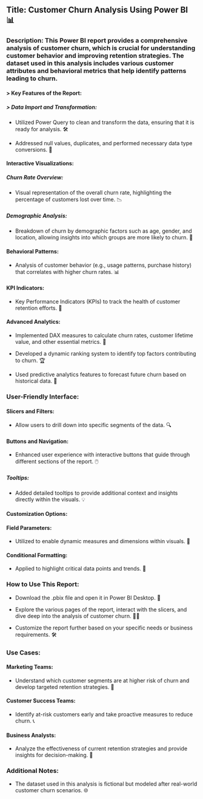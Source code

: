 ## Title: Customer Churn Analysis Using Power BI 📊

### Description: This Power BI report provides a comprehensive analysis of customer churn, which is crucial for understanding customer behavior and improving retention strategies. The dataset used in this analysis includes various customer attributes and behavioral metrics that help identify patterns leading to churn.

#### > Key Features of the Report:

##### > Data Import and Transformation:
- Utilized Power Query to clean and transform the data, ensuring that it is ready for analysis. 🛠️

- Addressed null values, duplicates, and performed necessary data type conversions. 🧹

#### Interactive Visualizations:
#####  Churn Rate Overview: 
- Visual representation of the overall churn rate, highlighting the percentage of customers lost over time. 📉

##### Demographic Analysis: 
- Breakdown of churn by demographic factors such as age, gender, and location, allowing insights into which groups are more likely to churn. 👥

#### Behavioral Patterns: 
- Analysis of customer behavior (e.g., usage patterns, purchase history) that correlates with higher churn rates. 📊

#### KPI Indicators: 
- Key Performance Indicators (KPIs) to track the health of customer retention efforts. 🚀

#### Advanced Analytics:
- Implemented DAX measures to calculate churn rates, customer lifetime value, and other essential metrics. 🔢

- Developed a dynamic ranking system to identify top factors contributing to churn. 🏆

- Used predictive analytics features to forecast future churn based on historical data. 🔮

### User-Friendly Interface:

#### Slicers and Filters: 
- Allow users to drill down into specific segments of the data. 🔍

#### Buttons and Navigation: 
- Enhanced user experience with interactive buttons that guide through different sections of the report. 🖱️

##### Tooltips: 
- Added detailed tooltips to provide additional context and insights directly within the visuals. 💡

#### Customization Options:

#### Field Parameters: 
- Utilized to enable dynamic measures and dimensions within visuals. 🔀

#### Conditional Formatting: 
- Applied to highlight critical data points and trends. 🌟

### How to Use This Report:
- Download the .pbix file and open it in Power BI Desktop. 💾

- Explore the various pages of the report, interact with the slicers, and dive deep into the analysis of customer churn. 🕵️‍♂️

- Customize the report further based on your specific needs or business requirements. 🛠️

### Use Cases:
#### Marketing Teams:
- Understand which customer segments are at higher risk of churn and develop targeted retention strategies. 🎯

#### Customer Success Teams: 
- Identify at-risk customers early and take proactive measures to reduce churn. 📞

#### Business Analysts: 
- Analyze the effectiveness of current retention strategies and provide insights for decision-making. 💼

### Additional Notes:

- The dataset used in this analysis is fictional but modeled after real-world customer churn scenarios. 🌐


